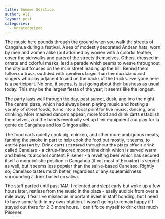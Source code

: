 ```yaml
---
title: Summer Solstice.
author: Ali
layout: post
categories:
  - Uncategorized
---
```

The music here pounds through the ground when you walk the streets of Cangahua during a festival. A sea of modestly decorated Andean hats, worn by men and women alike (but adorned by women with a colorful feather, cover the sidewalks and parts of the streets themselves. Others, dressed in ornate and colorful masks, lead a parade which seems to weave throughout the city but focuses on the main street leading up the hill. Behind them follows a truck, outfitted with speakers larger than the musicians and singers who play adjacent to and on the backs of the trucks. Everyone here is a participant. No one, it seems, is just going about their business as usual today. This may be the largest fiesta of the year; it seems like the longest.

The party lasts well through the day, past sunset, dusk, and into the night. The central plaza, which had always been playing music and hosting a variety of street foods, turns into a focal point for live music, dancing, and drinking. More masked dancers appear, more food and drink carts establish themselves, and the bands eventually set up their equipment and play for la gente de Cangahua and los Gringos alike.

The food carts quietly cook pig, chicken, and other more ambiguous meats, fanning the smoke in part to help cook the food but mostly, it seems, to entice passersby. Drink carts scattered throughout the plaza offer a drink called Canelaso - a citrus-flavored moonshine drink which is served warm and belies its alcohol content. Pilsener - a revolting beer which has secured itself a monopolistic position in Cangahua (if not most of Ecuador) is served as well, but it seems less popular than the salive-based Canelaso. Rightly so; Canelaso tastes much better, regardless of any squeamishness surrounding a drink based on saliva.

The staff partied until past 1AM; I relented and slept early but woke up a few hours later, restless from the music in the plaza - easily audible from over a mile away. I fear I've missed an important event in staff bonding, but I need to have some faith in my own intuition. I wasn't going to remain happy if I stayed out there for 2-3 more hours. I can't force myself to drink that much Pilsener.